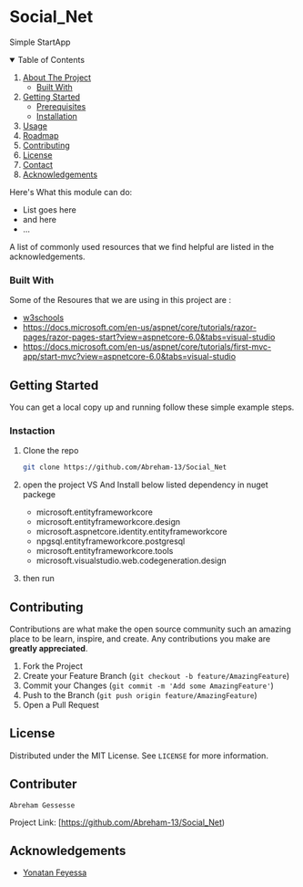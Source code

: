 # Social_Net
Simple StartApp
<br />




<!-- TABLE OF CONTENTS -->
<details open="open">
  <summary>Table of Contents</summary>
  <ol>
    <li>
      <a href="#about-the-project">About The Project</a>
      <ul>
        <li><a href="#built-with">Built With</a></li>
      </ul>
    </li>
    <li>
      <a href="#getting-started">Getting Started</a>
      <ul>
        <li><a href="#prerequisites">Prerequisites</a></li>
        <li><a href="#installation">Installation</a></li>
      </ul>
    </li>
    <li><a href="#usage">Usage</a></li>
    <li><a href="#roadmap">Roadmap</a></li>
    <li><a href="#contributing">Contributing</a></li>
    <li><a href="#license">License</a></li>
    <li><a href="#contact">Contact</a></li>
    <li><a href="#acknowledgements">Acknowledgements</a></li>
  </ol>
</details>

Here's What this module can do:
* List goes here
* and here
* ...

A list of commonly used resources that we find helpful are listed in the acknowledgements.

### Built With

Some of the Resoures that we are using in this project are :
 - [w3schools](www.w3schools.com/cs)
 - https://docs.microsoft.com/en-us/aspnet/core/tutorials/razor-pages/razor-pages-start?view=aspnetcore-6.0&tabs=visual-studio
 - https://docs.microsoft.com/en-us/aspnet/core/tutorials/first-mvc-app/start-mvc?view=aspnetcore-6.0&tabs=visual-studio

<!-- GETTING STARTED -->
## Getting Started

You can get a local copy up and running follow these simple example steps.

### Instaction

1. Clone the repo
   ```sh
   git clone https://github.com/Abreham-13/Social_Net
   ```
2. open the project VS And Install below listed dependency in nuget packege
   - microsoft.entityframeworkcore
   - microsoft.entityframeworkcore.design
   - microsoft.aspnetcore.identity.entityframeworkcore
   - npgsql.entityframeworkcore.postgresql
   - microsoft.entityframeworkcore.tools
   - microsoft.visualstudio.web.codegeneration.design

3. then run 


<!-- USAGE EXAMPLES -->


<!-- CONTRIBUTING -->
## Contributing

Contributions are what make the open source community such an amazing place to be learn, inspire, and create. Any contributions you make are **greatly appreciated**.

1. Fork the Project
2. Create your Feature Branch (`git checkout -b feature/AmazingFeature`)
3. Commit your Changes (`git commit -m 'Add some AmazingFeature'`)
4. Push to the Branch (`git push origin feature/AmazingFeature`)
5. Open a Pull Request



<!-- LICENSE -->
## License

Distributed under the MIT License. See `LICENSE` for more information.



<!-- CONTACT -->
## Contributer
    Abreham Gessesse


Project Link: [https://github.com/Abreham-13/Social_Net)

<!-- ACKNOWLEDGEMENTS -->
## Acknowledgements

* [Yonatan Feyessa ](https://github.com/yonathanfeyessa)
